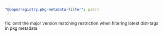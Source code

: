 ```yaml
---
"@pnpm/registry.pkg-metadata-filter": patch
---
```


fix: omit the major version matching restriction when filtering latest dist-tags in pkg metadata
